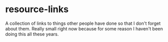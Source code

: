 resource-links
==============

A collection of links to things other people have done so that I don't forget about them. Really small right now because for some reason I haven't been doing this all these years.
